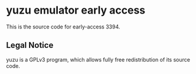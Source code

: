yuzu emulator early access
=============

This is the source code for early-access 3394.

## Legal Notice

yuzu is a GPLv3 program, which allows fully free redistribution of its source code.